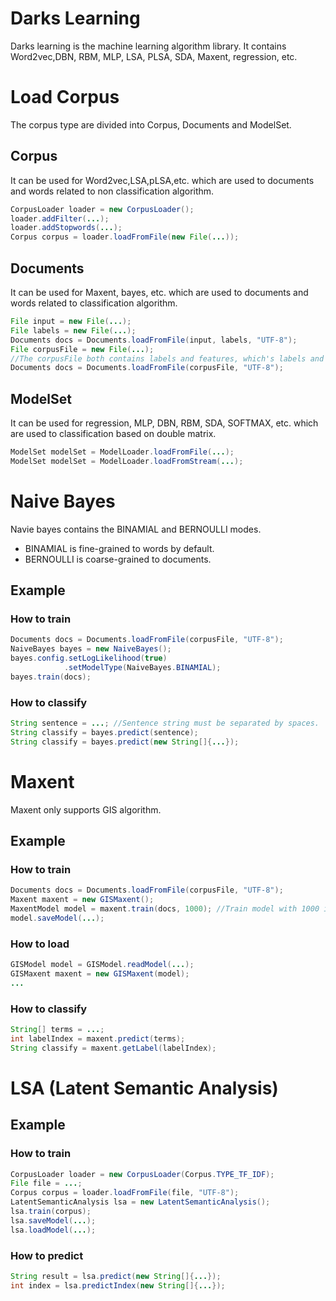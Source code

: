 Darks Learning
==============

Darks learning is the machine learning algorithm library.
It contains Word2vec,DBN, RBM, MLP, LSA, PLSA, SDA, Maxent, regression, etc.

# Load Corpus
The corpus type are divided into Corpus, Documents and ModelSet.

## Corpus
It can be used for Word2vec,LSA,pLSA,etc. which are used to documents and words related to 
non classification algorithm. 
```Java
CorpusLoader loader = new CorpusLoader();
loader.addFilter(...);
loader.addStopwords(...);
Corpus corpus = loader.loadFromFile(new File(...));
```

## Documents
It can be used for Maxent, bayes, etc. which are used to documents and words related to 
classification algorithm.
```Java
File input = new File(...);
File labels = new File(...);
Documents docs = Documents.loadFromFile(input, labels, "UTF-8");
File corpusFile = new File(...); 
//The corpusFile both contains labels and features, which's labels and features of each line must be separated by Tab(\t).
Documents docs = Documents.loadFromFile(corpusFile, "UTF-8");
```

## ModelSet
It can be used for regression, MLP, DBN, RBM, SDA, SOFTMAX, etc. which are used to classification based on double matrix.
```Java
ModelSet modelSet = ModelLoader.loadFromFile(...);
ModelSet modelSet = ModelLoader.loadFromStream(...);
```

# Naive Bayes

Navie bayes contains the BINAMIAL and BERNOULLI modes. 
* BINAMIAL is fine-grained to words by default.
* BERNOULLI is coarse-grained to documents.

## Example
### How to train
```Java
Documents docs = Documents.loadFromFile(corpusFile, "UTF-8");
NaiveBayes bayes = new NaiveBayes();
bayes.config.setLogLikelihood(true)
			.setModelType(NaiveBayes.BINAMIAL);
bayes.train(docs);
```

### How to classify
```Java
String sentence = ...; //Sentence string must be separated by spaces.
String classify = bayes.predict(sentence);
String classify = bayes.predict(new String[]{...});
```

# Maxent

Maxent only supports GIS algorithm.

## Example
### How to train
```Java
Documents docs = Documents.loadFromFile(corpusFile, "UTF-8");
Maxent maxent = new GISMaxent();
MaxentModel model = maxent.train(docs, 1000); //Train model with 1000 iterations.
model.saveModel(...);
```

### How to load
```Java
GISModel model = GISModel.readModel(...);
GISMaxent maxent = new GISMaxent(model);
...
```

### How to classify
```Java
String[] terms = ...;
int labelIndex = maxent.predict(terms);
String classify = maxent.getLabel(labelIndex);
```
# LSA (Latent Semantic Analysis)
## Example
### How to train
```Java
CorpusLoader loader = new CorpusLoader(Corpus.TYPE_TF_IDF);
File file = ...;
Corpus corpus = loader.loadFromFile(file, "UTF-8");
LatentSemanticAnalysis lsa = new LatentSemanticAnalysis();
lsa.train(corpus);
lsa.saveModel(...);
lsa.loadModel(...);
```

### How to predict
```Java
String result = lsa.predict(new String[]{...});
int index = lsa.predictIndex(new String[]{...});
```




